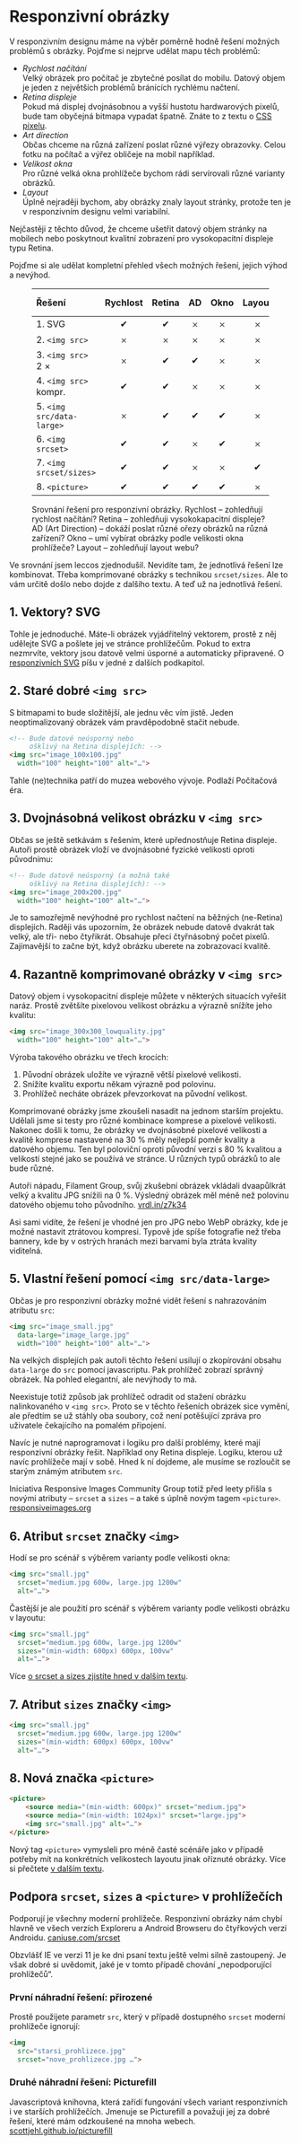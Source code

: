 # Responzivní obrázky

V responzivním designu máme na výběr poměrně hodně řešení možných problémů s obrázky. Pojďme si nejprve udělat mapu těch problémů:

- *Rychlost načítání*   
  Velký obrázek pro počítač je zbytečné posílat do mobilu. Datový objem je jeden z největších problémů bránících rychlému načtení.
- *Retina displeje*  
  Pokud má displej dvojnásobnou a vyšší hustotu hardwarových pixelů, bude tam obyčejná bitmapa vypadat špatně. Znáte to z textu o [CSS pixelu](zmeny-css-pixel.md).
- *Art direction*  
  Občas chceme na různá zařízení poslat různé výřezy obrazovky. Celou fotku na počítač a výřez obličeje na mobil například.
- *Velikost okna*  
  Pro různé velká okna prohlížeče bychom rádi servírovali různé varianty obrázků.
- *Layout*  
  Úplně nejraději bychom, aby obrázky znaly layout stránky, protože ten je v responzivním designu velmi variabilní. 

Nejčastěji z těchto důvod, že chceme ušetřit datový objem stránky na mobilech nebo poskytnout kvalitní zobrazení pro vysokopacitní displeje typu Retina.

Pojďme si ale udělat kompletní přehled všech možných řešení, jejich výhod a nevýhod.

<figure markdown="1">

| Řešení               | Rychlost | Retina | AD  | Okno | Layout | Vhodné pro |
|:---------------------|:--------:|:------:|:---:|:----:|:------:|:------:|
| 1. SVG                  |    ✔     |    ✔   |  𐄂  |   𐄂  |    𐄂   | vektory |
| 2. `<img src>`          |    𐄂     |    𐄂   |  𐄂  |   𐄂  |    𐄂   | cokoliv |
| 3. `<img src>` 2 ×      |    𐄂     |    ✔   |  ✔  |   𐄂  |    𐄂   | cokoliv | 
| 4. `<img src>` kompr.   |    ✔     |    ✔   |  𐄂  |   𐄂  |    𐄂   | bitmapy: fotky | 
| 5. `<img src/data-large>` |    𐄂     |    ✔   |  ✔  |   ✔  |    𐄂   | cokoliv | 
| 6. `<img srcset>`       |    ✔     |    ✔   |  𐄂  |   ✔  |    𐄂   | cokoliv | 
| 7. `<img srcset/sizes>` |    ✔     |    ✔   |  𐄂  |   𐄂  |    ✔   | cokoliv | 
| 8. `<picture>`          |    ✔     |    ✔   |  ✔  |   ✔  |    𐄂   | cokoliv | 

<figcaption markdown="1">
  Srovnání řešení pro responzivní obrázky. Rychlost – zohledňují rychlost načítání? Retina – zohledňuji vysokokapacitní displeje? AD (Art Direction) – dokáží poslat různé ořezy obrázků na různá zařízení? Okno – umí vybírat obrázky podle velikosti okna prohlížeče? Layout – zohledňují layout webu? 
</figcaption> 

</figure>

Ve srovnání jsem leccos zjednodušil. Nevidíte tam, že jednotlivá řešení lze kombinovat. Třeba komprimované obrázky s technikou `srcset/sizes`. Ale to vám určitě došlo nebo dojde z dalšího textu. A teď už na jednotlivá řešení. 


## 1. Vektory? SVG

Tohle je jednoduché. Máte-li obrázek vyjádřitelný vektorem, prostě z něj udělejte SVG a pošlete jej ve stránce prohlížečům. Pokud to extra nezmrvíte, vektory jsou datově velmi úsporné a automaticky připravené. O [responzivních SVG](responzivni-svg.md) píšu v jedné z dalších podkapitol. 

## 2. Staré dobré `<img src>`

S bitmapami to bude složitější, ale jednu věc vím jistě. Jeden neoptimalizovaný obrázek vám pravděpodobně stačit nebude. 

```html
<!-- Bude datově neúsporný nebo 
     ošklivý na Retina displejích: -->
<img src="image_100x100.jpg" 
  width="100" height="100" alt="…">
```

Tahle (ne)technika patří do muzea webového vývoje. Podlaží Počítačová éra.

## 3. Dvojnásobná velikost obrázku v `<img src>`

Občas se ještě setkávám s řešením, které upřednostňuje Retina displeje. Autoři prostě obrázek vloží ve dvojnásobné fyzické velikosti oproti původnímu:

```html
<!-- Bude datově neúsporný (a možná také 
     ošklivý na Retina displejích): -->
<img src="image_200x200.jpg" 
  width="100" height="100" alt="…">
```

Je to samozřejmě nevýhodné pro rychlost načtení na běžných (ne-Retina) displejích. Raději vás upozorním, že obrázek nebude datově dvakrát tak velký, ale tři- nebo čtyřikrát. Obsahuje přeci čtyřnásobný počet pixelů. Zajímavější to začne být, když obrázku uberete na zobrazovací kvalitě.

## 4. Razantně komprimované obrázky v `<img src>`

Datový objem i vysokopacitní displeje můžete v některých situacích vyřešit naráz. Prostě zvětšíte pixelovou velikost obrázku a výrazně snížíte jeho kvalitu:

```html
<img src="image_300x300_lowquality.jpg" 
  width="100" height="100" alt="…">
```

Výroba takového obrázku ve třech krocích:

1. Původní obrázek uložíte ve výrazně větší pixelové velikosti.
2. Snížíte kvalitu exportu někam výrazně pod polovinu.
3. Prohlížeč necháte obrázek převzorkovat na původní velikost.

Komprimované obrázky jsme zkoušeli nasadit na jednom starším projektu. Udělali jsme si testy pro různé kombinace komprese a pixelové velikosti. Nakonec došli k tomu, že obrázky ve dvojnásobné pixelové velikosti a kvalitě komprese nastavené na 30 % měly nejlepší poměr kvality a datového objemu. Ten byl poloviční oproti původní verzi s 80 % kvalitou a velikostí stejné jako se používá ve stránce. U různých typů obrázků to ale bude různé.

Autoři nápadu, Filament Group, svůj zkušební obrázek vkládali dvaapůlkrát velký a kvalitu JPG snížili na 0 %. Výsledný obrázek měl méně než polovinu datového objemu toho původního. [vrdl.in/z7k34](https://www.filamentgroup.com/lab/compressive-images.html)

Asi sami vidíte, že řešení je vhodné jen pro JPG nebo WebP obrázky, kde je možné nastavit ztrátovou kompresi. Typově jde spíše fotografie než třeba bannery, kde by v ostrých hranách mezi barvami byla ztráta kvality viditelná.


## 5. Vlastní řešení pomocí `<img src/data-large>`

Občas je pro responzivní obrázky možné vidět řešení s nahrazováním atributu `src`:

```html
<img src="image_small.jpg" 
  data-large="image_large.jpg"
  width="100" height="100" alt="…">
```

Na velkých displejích pak autoři těchto řešení usilují o zkopírování obsahu `data-large` do `src` pomocí javascriptu. Pak prohlížeč zobrazí správný obrázek. Na pohled elegantní, ale nevýhody to má.

Neexistuje totiž způsob jak prohlížeč odradit od stažení obrázku nalinkovaného v `<img src>`. Proto se v těchto řešeních obrázek sice vymění, ale předtím se už stáhly oba soubory, což není potěšující zpráva pro uživatele čekajícího na pomalém připojení.

Navíc je nutné naprogramovat i logiku pro další problémy, které mají responzivní obrázky řešit. Například ony Retina displeje. Logiku, kterou už navíc prohlížeče mají v sobě. Hned k ní dojdeme, ale musíme se rozloučit se starým známým atributem `src`.

Iniciativa Responsive Images Community Group totiž před leety přišla s novými atributy – `srcset` a `sizes` – a také s úplně novým tagem `<picture>`. [responsiveimages.org](http://responsiveimages.org/)


## 6. Atribut `srcset` značky `<img>`

Hodí se pro scénář s výběrem varianty podle velikosti okna:


```html
<img src="small.jpg"
  srcset="medium.jpg 600w, large.jpg 1200w"
  alt="…">
```
Častější je ale použití pro scénář s výběrem varianty podle velikosti obrázku v layoutu:

```html
<img src="small.jpg"
  srcset="medium.jpg 600w, large.jpg 1200w"
  sizes="(min-width: 600px) 600px, 100vw"
  alt="…">
```

Více [o srcset a sizes zjistíte hned v dalším textu](srcset-sizes.md). 

## 7. Atribut `sizes` značky `<img>`


```html
<img src="small.jpg"
  srcset="medium.jpg 600w, large.jpg 1200w"
  sizes="(min-width: 600px) 600px, 100vw"
  alt="…">
```

## 8. Nová značka `<picture>`

```html
<picture>
    <source media="(min-width: 600px)" srcset="medium.jpg">
    <source media="(min-width: 1024px)" srcset="large.jpg">
    <img src="small.jpg" alt="…">
</picture>
```

Nový tag `<picture>` vymysleli pro méně časté scénáře jako v případě potřeby mít na konkrétních velikostech layoutu jinak oříznuté obrázky. Více si přečtete [v dalším textu](picture.md).

## Podpora `srcset`, `sizes` a `<picture>` v prohlížečích

Podporují je všechny moderní prohlížeče. Responzivní obrázky nám chybí hlavně ve všech verzích Exploreru a Android Browseru do čtyřkových verzí Androidu. [caniuse.com/srcset](http://caniuse.com/#search=srcset) 

Obzvlášť IE ve verzi 11 je ke dni psaní textu ještě velmi silně zastoupený. Je však dobré si uvědomit, jaké je v tomto případě chování „nepodporující prohlížečů“.

### První náhradní řešení: přirozené

Prostě použijete parametr `src`, který v případě dostupného `srcset` moderní prohlížeče ignorují:

```html
<img 
  src="starsi_prohlizece.jpg"
  srcset="nove_prohlizece.jpg …">
```

### Druhé náhradní řešení: Picturefill

Javascriptová knihovna, která zařídí fungování všech variant responzivních i ve starších prohlížečích. Jmenuje se Picturefill a považuji jej za dobré řešení, které mám odzkoušené na mnoha webech. [scottjehl.github.io/picturefill](https://scottjehl.github.io/picturefill/)

